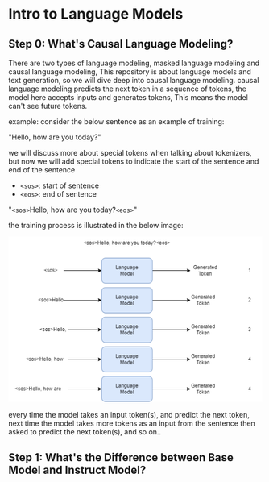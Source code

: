 # Intro to Language Models

## Step 0: What's Causal Language Modeling?

There are two types of language modeling, masked language modeling and causal language modeling, This repository is about language models and text generation, so we will dive deep into causal language modeling.
causal language modeling predicts the next token in a sequence of tokens, the model here accepts inputs and generates tokens, This means the model can't see future tokens.

example: 
consider the below sentence as an example of training:

"Hello, how are you today?"

we will discuss more about special tokens when talking about tokenizers, but now we will add special tokens to indicate the start of the sentence and end of the sentence
- `<sos>`: start of sentence
- `<eos>`: end of sentence

"`<sos>`Hello, how are you today?`<eos>`"

the training process is illustrated in the below image:

![](../assets/imgs/causal-language-modeling.png)

every time the model takes an input token(s), and predict the next token, next time the model takes more tokens as an input from the sentence then asked to predict the next token(s), and so on..

## Step 1: What's the Difference between Base Model and Instruct Model?